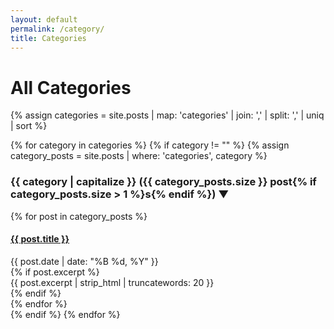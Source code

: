 ```yaml
---
layout: default
permalink: /category/
title: Categories
---
```


# All Categories

{% assign categories = site.posts | map: 'categories' | join: ',' | split: ',' | uniq | sort %}

<div class="category-container">
{% for category in categories %}
  {% if category != "" %}
    {% assign category_posts = site.posts | where: 'categories', category %}
    <div class="category-section">
      <h3 class="collapsible-header">
        {{ category | capitalize }}
        <span class="post-count">({{ category_posts.size }} post{% if category_posts.size > 1 %}s{% endif %})</span>
        <span class="toggle-icon">▼</span>
      </h3>
      <div class="collapsible-content">
        <div class="post-list">
          {% for post in category_posts %}
            <article class="post-preview">
              <h4><a href="{{ site.baseurl }}{{ post.url }}">{{ post.title }}</a></h4>
              <div class="post-date">{{ post.date | date: "%B %d, %Y" }}</div>
              {% if post.excerpt %}
                <div class="post-excerpt">
                  {{ post.excerpt | strip_html | truncatewords: 20 }}
                </div>
              {% endif %}
            </article>
          {% endfor %}
        </div>
      </div>
    </div>
  {% endif %}
{% endfor %}
</div>


<script src="{{ site.baseurl }}/assets/js/collapsible.js"></script>